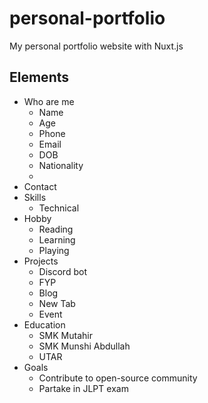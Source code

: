 # personal-portfolio

My personal portfolio website with Nuxt.js

## Elements

- Who are me
  - Name
  - Age
  - Phone
  - Email
  - DOB
  - Nationality
  -
- Contact
- Skills
  - Technical
- Hobby
  - Reading
  - Learning
  - Playing
- Projects
  - Discord bot
  - FYP
  - Blog
  - New Tab
  - Event
- Education
  - SMK Mutahir
  - SMK Munshi Abdullah
  - UTAR
- Goals
  - Contribute to open-source community
  - Partake in JLPT exam
